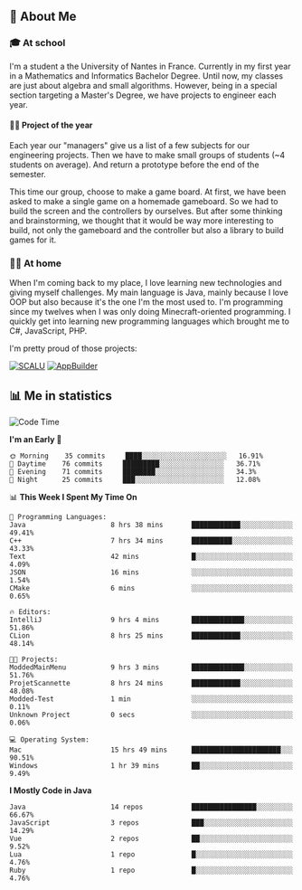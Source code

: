 ## 👀 About Me

### 🎓 At school

I'm a student a the University of Nantes in France. Currently in my first year in a Mathematics and Informatics Bachelor Degree. Until now, my classes are just about algebra and small algorithms. However, being in a special section targeting a Master's Degree, we have projects to engineer each year. 

#### 🔧🔬 Project of the year

Each year our "managers" give us a list of a few subjects for our engineering projects. Then we have to make small groups of students (~4 students on average). And return a prototype before the end of the semester.

This time our group, choose to make a game board. At first, we have been asked to make a single game on a homemade gameboard. So we had to build the screen and the controllers by ourselves. 
But after some thinking and brainstorming, we thought that it would be way more interesting to build, not only the gameboard and the controller but also a library to build games for it.

### 👨‍💻 At home

When I'm coming back to my place, I love learning new technologies and giving myself challenges. My main language is Java, mainly because I love OOP but also because it's the one I'm the most used to. I'm programming since my twelves when I was only doing Minecraft-oriented programming.  I quickly get into learning new programming languages which brought me to C#, JavaScript, PHP. 

I'm pretty proud of those projects:

[![SCALU](https://github-readme-stats.vercel.app/api/pin?username=renardfute&repo=SCALU)](https://github.com/renardfute/scalu)
[![AppBuilder](https://github-readme-stats.vercel.app/api/pin?username=pulsedev2&repo=AppBuilder)](https://github.com/pulsedev2/AppBuilder)

## 📊 Me in statistics
<!--START_SECTION:waka-->
![Code Time](http://img.shields.io/badge/Code%20Time-102%20hrs%2022%20mins-blue)

**I'm an Early 🐤** 

```text
🌞 Morning    35 commits     ████░░░░░░░░░░░░░░░░░░░░░   16.91% 
🌆 Daytime    76 commits     █████████░░░░░░░░░░░░░░░░   36.71% 
🌃 Evening    71 commits     ████████░░░░░░░░░░░░░░░░░   34.3% 
🌙 Night      25 commits     ███░░░░░░░░░░░░░░░░░░░░░░   12.08%

```


📊 **This Week I Spent My Time On** 

```text
💬 Programming Languages: 
Java                     8 hrs 38 mins       ████████████░░░░░░░░░░░░░   49.41% 
C++                      7 hrs 34 mins       ██████████░░░░░░░░░░░░░░░   43.33% 
Text                     42 mins             █░░░░░░░░░░░░░░░░░░░░░░░░   4.09% 
JSON                     16 mins             ░░░░░░░░░░░░░░░░░░░░░░░░░   1.54% 
CMake                    6 mins              ░░░░░░░░░░░░░░░░░░░░░░░░░   0.65%

🔥 Editors: 
IntelliJ                 9 hrs 4 mins        █████████████░░░░░░░░░░░░   51.86% 
CLion                    8 hrs 25 mins       ████████████░░░░░░░░░░░░░   48.14%

🐱‍💻 Projects: 
ModdedMainMenu           9 hrs 3 mins        █████████████░░░░░░░░░░░░   51.76% 
ProjetScannette          8 hrs 24 mins       ████████████░░░░░░░░░░░░░   48.08% 
Modded-Test              1 min               ░░░░░░░░░░░░░░░░░░░░░░░░░   0.11% 
Unknown Project          0 secs              ░░░░░░░░░░░░░░░░░░░░░░░░░   0.06%

💻 Operating System: 
Mac                      15 hrs 49 mins      ██████████████████████░░░   90.51% 
Windows                  1 hr 39 mins        ██░░░░░░░░░░░░░░░░░░░░░░░   9.49%

```

**I Mostly Code in Java** 

```text
Java                     14 repos            ████████████████░░░░░░░░░   66.67% 
JavaScript               3 repos             ███░░░░░░░░░░░░░░░░░░░░░░   14.29% 
Vue                      2 repos             ██░░░░░░░░░░░░░░░░░░░░░░░   9.52% 
Lua                      1 repo              █░░░░░░░░░░░░░░░░░░░░░░░░   4.76% 
Ruby                     1 repo              █░░░░░░░░░░░░░░░░░░░░░░░░   4.76%

```



<!--END_SECTION:waka-->
